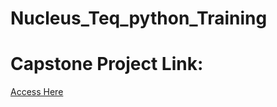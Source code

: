 # Nucleus_Teq_python_Training

# Capstone Project Link: 
[Access Here](https://github.com/0904-mansi/Capstone-Project/)
